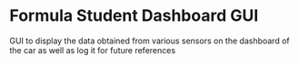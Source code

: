 # Formula Student Dashboard GUI
 GUI to display the data obtained from various sensors on the dashboard of the car as well as log it for future references

